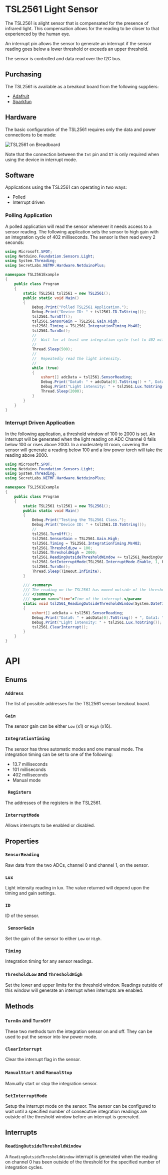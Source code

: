 # TSL2561 Light Sensor

The TSL2561 is alight sensor that is compensated for the presence of infrared light.  This compensation allows for the reading to be closer to that experienced by the human eye.

An interrupt pin allows the sensor to generate an interrupt if the sensor reading goes below a lower threshold or exceeds an upper threshold.

The sensor is controlled and data read over the I2C bus.

## Purchasing

The TSL2561 is available as a breakout board from the following suppliers:

* [Adafruit](https://www.adafruit.com/product/439)
* [Sparkfun](https://www.sparkfun.com/products/12055)

## Hardware

The basic configuration of the TSL2561 requires only the data and power connections to be made:

![TSL2561 on Breadboard](TSL2561OnBreadboard.png)

Note that the connection between the `Int` pin and `D7` is only required when using the device in interrupt mode.

## Software

Applications using the TSL2561 can operating in two ways:

* Polled
* Interrupt driven

### Polling Application

A polled application will read the sensor whenever it needs access to a sensor reading.  The following application sets the sensor to high gain with an integration cycle of 402 milliseconds.  The sensor is then read every 2 seconds:

```csharp
using Microsoft.SPOT;
using Netduino.Foundation.Sensors.Light;
using System.Threading;
using SecretLabs.NETMF.Hardware.NetduinoPlus;

namespace TSL2561Example
{
    public class Program
    {
        static TSL2561 tsl2561 = new TSL2561();
        public static void Main()
        {
            Debug.Print("Polled TSL2561 Application.");
            Debug.Print("Device ID: " + tsl2561.ID.ToString());
            tsl2561.TurnOff();
            tsl2561.SensorGain = TSL2561.Gain.High;
            tsl2561.Timing = TSL2561.IntegrationTiming.Ms402;
            tsl2561.TurnOn();
            //
            //  Wait for at least one integration cycle (set to 402 milliseconds above).
            //
            Thread.Sleep(500);
            //
            //  Repeatedly read the light intensity.
            //
            while (true)
            {
                ushort[] adcData = tsl2561.SensorReading;
                Debug.Print("Data0: " + adcData[0].ToString() + ", Data1: " + adcData[1].ToString());
                Debug.Print("Light intensity: " + tsl2561.Lux.ToString());
                Thread.Sleep(2000);
            }
        }
    }
}
```
### Interrupt Driven Application

In the following application, a threshold window of 100 to 2000 is set.  An interrupt will be generated when the light reading on ADC Channel 0 falls below 100 or rises above 2000.  In a moderately lit room, covering the sensor will generate a reading below 100 and a low power torch will take the reading above 2000.

```csharp
using Microsoft.SPOT;
using Netduino.Foundation.Sensors.Light;
using System.Threading;
using SecretLabs.NETMF.Hardware.NetduinoPlus;

namespace TSL2561Example
{
    public class Program
    {
        static TSL2561 tsl2561 = new TSL2561();
        public static void Main()
        {
            Debug.Print("Testing the TSL2561 Class.");
            Debug.Print("Device ID: " + tsl2561.ID.ToString());
            //
            tsl2561.TurnOff();
            tsl2561.SensorGain = TSL2561.Gain.High;
            tsl2561.Timing = TSL2561.IntegrationTiming.Ms402;
            tsl2561.ThresholdLow = 100;
            tsl2561.ThresholdHigh = 2000;
            tsl2561.ReadingOutsideThresholdWindow += tsl2561_ReadingOutsideThresholdWindow;
            tsl2561.SetInterruptMode(TSL2561.InterruptMode.Enable, 1, Pins.GPIO_PIN_D7);
            tsl2561.TurnOn();
            Thread.Sleep(Timeout.Infinite);
        }

        /// <summary>
        /// The reading on the TSL2561 has moved outside of the threshold window.
        /// </summary>
        /// <param name="time">Time of the interrupt.</param>
        static void tsl2561_ReadingOutsideThresholdWindow(System.DateTime time)
        {
            ushort[] adcData = tsl2561.SensorReading;
            Debug.Print("Data0: " + adcData[0].ToString() + ", Data1: " + adcData[1].ToString());
            Debug.Print("Light intensity: " + tsl2561.Lux.ToString());
            tsl2561.ClearInterrupt();
        }
    }
}
```

# API

## Enums

### `Address`

The list of possible addresses for the TSL2561 sensor breakout board.

### `Gain`

The sensor gain can be either `Low` (x1) or `High` (x16).

###  `IntegrationTiming`

The sensor has three automatic modes and one manual mode.  The integration timing can be set to one of the following:

* 13.7 milliseconds
* 101 milliseconds
* 402 milliseconds
* Manual mode

### ` Registers`

The addresses of the registers in the TSL2561.

### `InterruptMode`

Allows interrupts to be enabled or disabled.

## Properties

### `SensorReading`

Raw data from the two ADCs, channel 0 and channel 1, on the sensor.

### `Lux`

Light intensity reading in lux.  The value returned will depend upon the timing and gain settings.

### `ID`

ID of the sensor.

### ` SensorGain`

Set the gain of the sensor to either `Low` or `High`.

### `Timing`

Integration timing for any sensor readings.

### `ThresholdLow` and `ThresholdHigh`

Set the lower and upper limits for the threshold window.  Readings outside of this window will generate an interrupt when interrupts are enabled.

## Methods

### `TurnOn` and `TurnOff`

These two methods turn the integration sensor on and off.  They can be used to put the sensor into low power mode.

### `ClearInterrupt`

Clear the interrupt flag in the sensor.

### `ManualStart` and `ManualStop`

Manually start or stop the integration sensor.

### `SetInterruptMode`

Setup the interrupt mode on the sensor.  The sensor can be configured to wait until a specified number of consecutive integration readings are outside of the threshold window before an interrupt is generated.

## Interrupts

### `ReadingOutsideThresholdWindow`

A `ReadingOutsideThresholdWindow` interrupt is generated when the reading on channel 0 has been outside of the threshold for the specified number of integration cycles.